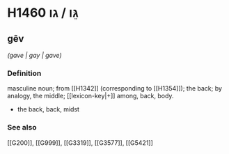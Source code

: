 # H1460 גֵּו / גו

## gêv

_(gave | ɡay | ɡave)_

### Definition

masculine noun; from [[H1342]] (corresponding to [[H1354]]); the back; by analogy, the middle; [[lexicon-key|+]] among, back, body.

- the back, back, midst
### See also

[[G200]], [[G999]], [[G3319]], [[G3577]], [[G5421]]

